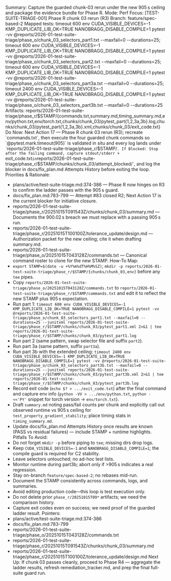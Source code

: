 Summary: Capture the guarded chunk-03 rerun under the new 905 s ceiling and package the evidence bundle for Phase R.
Mode: Perf
Focus: [TEST-SUITE-TRIAGE-001] Phase R chunk 03 rerun (R3)
Branch: feature/spec-based-2
Mapped tests: timeout 600 env CUDA_VISIBLE_DEVICES=-1 KMP_DUPLICATE_LIB_OK=TRUE NANOBRAGG_DISABLE_COMPILE=1 pytest -vv @reports/2026-01-test-suite-triage/phase_o/chunk_03_selectors_part1.txt --maxfail=0 --durations=25; timeout 600 env CUDA_VISIBLE_DEVICES=-1 KMP_DUPLICATE_LIB_OK=TRUE NANOBRAGG_DISABLE_COMPILE=1 pytest -vv @reports/2026-01-test-suite-triage/phase_o/chunk_03_selectors_part2.txt --maxfail=0 --durations=25; timeout 600 env CUDA_VISIBLE_DEVICES=-1 KMP_DUPLICATE_LIB_OK=TRUE NANOBRAGG_DISABLE_COMPILE=1 pytest -vv @reports/2026-01-test-suite-triage/phase_o/chunk_03_selectors_part3a.txt --maxfail=0 --durations=25; timeout 2400 env CUDA_VISIBLE_DEVICES=-1 KMP_DUPLICATE_LIB_OK=TRUE NANOBRAGG_DISABLE_COMPILE=1 pytest -vv @reports/2026-01-test-suite-triage/phase_o/chunk_03_selectors_part3b.txt --maxfail=0 --durations=25
Artifacts: reports/2026-01-test-suite-triage/phase_r/$STAMP/{commands.txt,summary.md,timing_summary.md,env/python.txt,env/torch.txt,chunks/chunk_03/pytest_part{1,2,3a,3b}.log,chunks/chunk_03/pytest_part{1,2,3a,3b}.xml,chunks/chunk_03/exit_code.txt}
Do Now: Next Action 17 — Phase R chunk 03 rerun (R3); recreate `commands.txt`, then execute the four guarded chunk commands so `@pytest.mark.timeout(905)` is validated in situ and every log lands under `reports/2026-01-test-suite-triage/phase_r/$STAMP/`.
If Blocked: Stop after the failing command, capture stdout/stderr + `exit_code.txt` in `reports/2026-01-test-suite-triage/phase_r/$STAMP/chunks/chunk_03/attempt_blocked/`, and log the blocker in docs/fix_plan.md Attempts History before exiting the loop.
Priorities & Rationale:
- plans/active/test-suite-triage.md:374-386 — Phase R now hinges on R3 to confirm the ladder passes with the 905 s guard.
- docs/fix_plan.md:783-799 — Attempt #83 closed R2; Next Action 17 is the current blocker for initiative closure.
- reports/2026-01-test-suite-triage/phase_r/20251015T091543Z/chunks/chunk_03/summary.md — Documents the 900.02 s breach we must replace with a passing 905 s run.
- reports/2026-01-test-suite-triage/phase_r/20251015T100100Z/tolerance_update/design.md — Authorization packet for the new ceiling; cite it when drafting summary.md.
- reports/2026-01-test-suite-triage/phase_o/20251015T043128Z/commands.txt — Canonical command roster to clone for the new STAMP.
How-To Map:
- `export STAMP=$(date -u +%Y%m%dT%H%M%SZ)`; `mkdir -p reports/2026-01-test-suite-triage/phase_r/$STAMP/{chunks/chunk_03,env}` before any `tee` pipes.
- Copy `reports/2026-01-test-suite-triage/phase_o/20251015T043128Z/commands.txt` to `reports/2026-01-test-suite-triage/phase_r/$STAMP/commands.txt` and edit it to reflect the new STAMP plus 905 s expectation.
- Run part 1:
  `timeout 600 env CUDA_VISIBLE_DEVICES=-1 KMP_DUPLICATE_LIB_OK=TRUE NANOBRAGG_DISABLE_COMPILE=1 pytest -vv @reports/2026-01-test-suite-triage/phase_o/chunk_03_selectors_part1.txt --maxfail=0 --durations=25 --junitxml reports/2026-01-test-suite-triage/phase_r/$STAMP/chunks/chunk_03/pytest_part1.xml 2>&1 | tee reports/2026-01-test-suite-triage/phase_r/$STAMP/chunks/chunk_03/pytest_part1.log`
- Run part 2 (same pattern, swap selector file and suffix `part2`).
- Run part 3a (same pattern, suffix `part3a`).
- Run part 3b with the extended ceiling:
  `timeout 2400 env CUDA_VISIBLE_DEVICES=-1 KMP_DUPLICATE_LIB_OK=TRUE NANOBRAGG_DISABLE_COMPILE=1 pytest -vv @reports/2026-01-test-suite-triage/phase_o/chunk_03_selectors_part3b.txt --maxfail=0 --durations=25 --junitxml reports/2026-01-test-suite-triage/phase_r/$STAMP/chunks/chunk_03/pytest_part3b.xml 2>&1 | tee reports/2026-01-test-suite-triage/phase_r/$STAMP/chunks/chunk_03/pytest_part3b.log`
- Record exit code (`echo $? > .../exit_code.txt`) after the final command and capture env info (`python -VV > .../env/python.txt`, `python - <<'PY'` snippet for torch version → `env/torch.txt`).
- Draft `summary.md` noting pass/fail counts per chunk and explicitly call out observed runtime vs 905 s ceiling for `test_property_gradient_stability`; place timing stats in `timing_summary.md`.
- Update docs/fix_plan.md Attempts History once results are known (PASS vs residual failures) — include STAMP + runtime highlights.
Pitfalls To Avoid:
- Do not forget `mkdir -p` before piping to `tee`; missing dirs drop logs.
- Keep `CUDA_VISIBLE_DEVICES=-1` and `NANOBRAGG_DISABLE_COMPILE=1`; the compile guard is required for C2 stability.
- Leave selectors untouched; no ad-hoc test lists.
- Monitor runtime during part3b; abort only if >905 s indicates a real regression.
- Stay on-branch `feature/spec-based-2`; no rebases mid-run.
- Document the STAMP consistently across commands, logs, and summaries.
- Avoid editing production code—this loop is test execution only.
- Do not delete prior `phase_r/20251015T09*` artifacts; we need the comparison history.
- Capture exit codes even on success; we need proof of the guarded ladder result.
Pointers:
- plans/active/test-suite-triage.md:374-386
- docs/fix_plan.md:783-799
- reports/2026-01-test-suite-triage/phase_o/20251015T043128Z/commands.txt
- reports/2026-01-test-suite-triage/phase_r/20251015T091543Z/chunks/chunk_03/summary.md
- reports/2026-01-test-suite-triage/phase_r/20251015T100100Z/tolerance_update/design.md
Next Up: If chunk 03 passes cleanly, proceed to Phase R4 — aggregate the ladder results, refresh remediation_tracker.md, and prep the final full-suite guard run.
